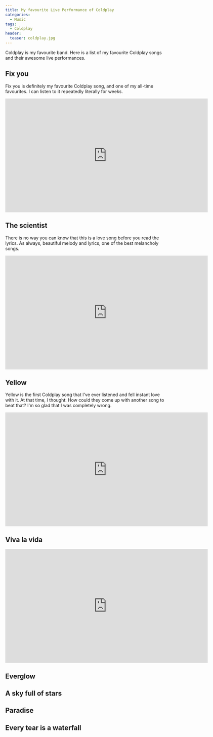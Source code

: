 ```yaml
---
title: My favourite Live Performance of Coldplay
categories:
  - Music
tags:
  - Coldplay
header:
  teaser: coldplay.jpg
---
```


Coldplay is my favourite band. Here is a list of my favourite Coldplay songs and their awesome live performances.

## Fix you
Fix you is definitely my favourite Coldplay song, and one of my all-time favourites. I can listen to it repeatedly literally for weeks.

<iframe width="640" height="360" src="https://www.youtube.com/embed/5gvofiXHbUI" frameborder="0" allowfullscreen></iframe>

## The scientist
There is no way you can know that this is a love song before you read the lyrics. As always, beautiful melody and lyrics, one of the best melancholy songs.

<iframe width="640" height="360" src="https://www.youtube.com/embed/rLm_aSP369M" frameborder="0" allowfullscreen></iframe>

## Yellow
Yellow is the first Coldplay song that I've ever listened and fell instant love with it. At that time, I thought: How could they come up with another song to beat that? I'm so glad that I was completely wrong.

<iframe width="640" height="360" src="https://www.youtube.com/embed/TfBlJ00Df-I" frameborder="0" allowfullscreen></iframe>

## Viva la vida

<iframe width="640" height="360" src="https://www.youtube.com/embed/9ldOuVuas1c" frameborder="0" allowfullscreen></iframe>

## Everglow

## A sky full of stars

## Paradise

## Every tear is a waterfall